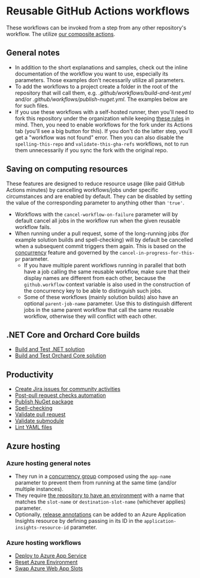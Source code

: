 # Reusable GitHub Actions workflows

These workflows can be invoked from a step from any other repository's workflow. The utilize [our composite actions](Actions.md).

## General notes

- In addition to the short explanations and samples, check out the inline documentation of the workflow you want to use, especially its parameters. Those examples don't necessarily utilize all parameters.
- To add the workflows to a project create a folder in the root of the repository that will call them, e.g. _.github/workflows/build-and-test.yml_ and/or _.github/workflows/publish-nuget.yml_. The examples below are for such files.
- If you use these workflows with a self-hosted runner, then you'll need to fork this repository under the organization while keeping [these rules](https://docs.github.com/en/actions/using-workflows/reusing-workflows#access-to-reusable-workflows) in mind. Then, you need to enable workflows for the fork under its Actions tab (you'll see a big button for this). If you don't do the latter step, you'll get a "workflow was not found" error. Then you can also disable the `spelling-this-repo` and `validate-this-gha-refs` workflows, not to run them unnecessarily if you sync the fork with the original repo.<!--#spell-check-ignore-line-->

## Saving on computing resources

These features are designed to reduce resource usage (like paid GitHub Actions minutes) by cancelling workflows/jobs under specific circumstances and are enabled by default. They can be disabled by setting the value of the corresponding parameter to anything other than `'true'`.

- Workflows with the `cancel-workflow-on-failure` parameter will by default cancel all jobs in the workflow run when the given reusable workflow fails.
- When running under a pull request, some of the long-running jobs (for example solution builds and spell-checking) will by default be cancelled when a subsequent commit triggers them again. This is based on the [concurrency](https://docs.github.com/en/actions/using-workflows/workflow-syntax-for-github-actions#concurrency) feature and governed by the `cancel-in-progress-for-this-pr` parameter.
  - If you have multiple parent workflows running in parallel that both have a job calling the same reusable workflow, make sure that their display names are different from each other, because the `github.workflow` context variable is also used in the construction of the concurrency key to be able to distinguish such jobs.
  - Some of these workflows (mainly solution builds) also have an optional `parent-job-name` parameter. Use this to distinguish different jobs in the same parent workflow that call the same reusable workflow, otherwise they will conflict with each other.

## .NET Core and Orchard Core builds

- [Build and Test .NET solution](Workflows/BuildDotNetCoreOrchardCore/BuildAndTestDotNetSolution.md)
- [Build and Test Orchard Core solution](Workflows/BuildDotNetCoreOrchardCore/BuildAndTestOrchardCoreSolution.md)

## Productivity

- [Create Jira issues for community activities](Workflows/Productivity/CreateJiraIssuesForCommunityActivities.md)
- [Post-pull request checks automation](Workflows/Productivity/PostPullRequestChecksAutomation.md)
- [Publish NuGet package](Workflows/Productivity/PublishNuGetPackage.md)
- [Spell-checking](Workflows/Productivity/SpellChecking.md)
- [Validate pull request](Workflows/Productivity/ValidatePullRequest.md)
- [Validate submodule](Workflows/Productivity/ValidateSubmodule.md)
- [Lint YAML files](Workflows/Productivity/YamlLinting.md)

## Azure hosting

### Azure hosting general notes

- They run in a [concurrency group](https://docs.github.com/en/actions/using-workflows/workflow-syntax-for-github-actions#concurrency) composed using the `app-name` parameter to prevent them from running at the same time (and/or multiple instances).
- They require [the repository to have an environment](https://docs.github.com/en/actions/deployment/targeting-different-environments/using-environments-for-deployment) with a name that matches the `slot-name` or `destination-slot-name` (whichever applies) parameter.
- Optionally, [release annotations](https://learn.microsoft.com/en-us/azure/azure-monitor/app/annotations) can be added to an Azure Application Insights resource by defining passing in its ID in the `application-insights-resource-id` parameter.

### Azure hosting workflows

- [Deploy to Azure App Service](Workflows/AzureHosting/DeployToAzureAppService.md)
- [Reset Azure Environment](Workflows/AzureHosting/ResetAzureEnvironment.md)
- [Swap Azure Web App Slots](Workflows/AzureHosting/SwapAzureWebAppSlots.md)
